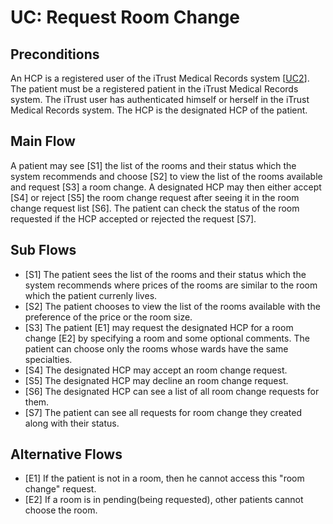 UC: Request Room Change
======================================================

Preconditions
-------------

An HCP is a registered user of the iTrust Medical Records system [[UC2](http://agile.csc.ncsu.edu/iTrust/wiki/doku.php?id=requirements:uc2)]. 
The patient must be a registered patient in the iTrust Medical Records system. 
The iTrust user has authenticated himself or herself in the iTrust Medical Records system.
The HCP is the designated HCP of the patient.

Main Flow
---------

A patient may see [S1] the list of the rooms and their status which the system recommends and choose [S2] to view the list of the rooms available and request [S3] a room change.
A designated HCP may then either accept [S4] or reject [S5] the room change request after seeing it in the room change request list [S6]. 
The patient can check the status of the room requested if the HCP accepted or rejected the request [S7].

Sub Flows
---------

* [S1] The patient sees the list of the rooms and their status which the system recommends where prices of the rooms are similar to the room which the patient currenly lives.
* [S2] The patient chooses to view the list of the rooms available with the preference of the price or the room size.
* [S3] The patient [E1] may request the designated HCP for a room change [E2] by 
  specifying a room and some optional comments. The patient can choose only the rooms whose wards have the same specialties. 
* [S4] The designated HCP may accept an room change request.
* [S5] The designated HCP may decline an room change request.
* [S6] The designated HCP can see a list of all room change requests for them.
* [S7] The patient can see all requests for room change they created along with their status.

Alternative Flows
-----------------

* [E1] If the patient is not in a room, then he cannot access this "room change" request.
* [E2] If a room is in pending(being requested), other patients cannot choose the room.
